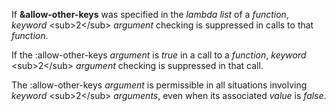  

If **&allow-other-keys** was specified in the *lambda list* of a *function*, *keyword* &#60;sub&#62;2&#60;/sub&#62; *argument* checking is suppressed in calls to that *function*.  



If the :allow-other-keys *argument* is *true* in a call to a *function*, *keyword* &#60;sub&#62;2&#60;/sub&#62; *argument* checking is suppressed in that call. 

The :allow-other-keys *argument* is permissible in all situations involving *keyword* &#60;sub&#62;2&#60;/sub&#62; *arguments*, even when its associated *value* is *false*. 

